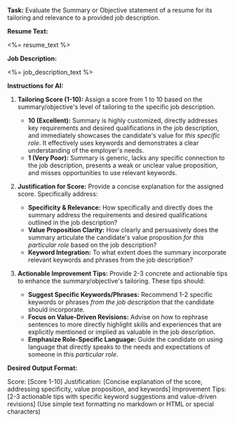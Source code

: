 **Task:** Evaluate the Summary or Objective statement of a resume for its tailoring and relevance to a provided job description.

**Resume Text:**

<%= resume_text %>

**Job Description:**

<%= job_description_text %>

**Instructions for AI:**

1. **Tailoring Score (1-10):** Assign a score from 1 to 10 based on the summary/objective's level of tailoring to the specific job description.

   - **10 (Excellent):** Summary is highly customized, directly addresses key requirements and desired qualifications in the job description, and immediately showcases the candidate's value for _this specific role_. It effectively uses keywords and demonstrates a clear understanding of the employer's needs.
   - **1 (Very Poor):** Summary is generic, lacks any specific connection to the job description, presents a weak or unclear value proposition, and misses opportunities to use relevant keywords.

2. **Justification for Score:** Provide a concise explanation for the assigned score. Specifically address:

   - **Specificity & Relevance:** How specifically and directly does the summary address the requirements and desired qualifications outlined in the job description?
   - **Value Proposition Clarity:** How clearly and persuasively does the summary articulate the candidate's value proposition _for this particular role_ based on the job description?
   - **Keyword Integration:** To what extent does the summary incorporate relevant keywords and phrases from the job description?

3. **Actionable Improvement Tips:** Provide 2-3 concrete and actionable tips to enhance the summary/objective's tailoring. These tips should:
   - **Suggest Specific Keywords/Phrases:** Recommend 1-2 specific keywords or phrases _from the job description_ that the candidate should incorporate.
   - **Focus on Value-Driven Revisions:** Advise on how to rephrase sentences to more directly highlight skills and experiences that are explicitly mentioned or implied as valuable in the job description.
   - **Emphasize Role-Specific Language:** Guide the candidate on using language that directly speaks to the needs and expectations of someone in _this particular role_.

**Desired Output Format:**

Score: [Score 1-10]
Justification: [Concise explanation of the score, addressing specificity, value proposition, and keywords]
Improvement Tips: [2-3 actionable tips with specific keyword suggestions and value-driven revisions] (Use simple text formatting no markdown or HTML or special characters)
